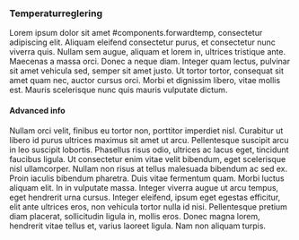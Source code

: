 ### Temperaturreglering
Lorem ipsum dolor sit amet #components.forwardtemp, consectetur adipiscing elit. Aliquam eleifend consectetur purus, et consectetur nunc viverra quis. Nullam sem augue, aliquam et lorem in, ultrices tristique ante. Maecenas a massa orci. Donec a neque diam. Integer quam lectus, pulvinar sit amet vehicula sed, semper sit amet justo. Ut tortor tortor, consequat sit amet quam nec, auctor cursus orci. Morbi et dignissim libero, vitae mollis est. Mauris scelerisque nunc quis mauris vulputate dictum.
#### Advanced info
Nullam orci velit, finibus eu tortor non, porttitor imperdiet nisl. Curabitur ut libero id purus ultrices maximus sit amet ut arcu. Pellentesque suscipit arcu in leo suscipit lobortis. Phasellus risus odio, ultrices ac lacus eget, tincidunt faucibus ligula. Ut consectetur enim vitae velit bibendum, eget scelerisque nisl ullamcorper. Nullam non risus at tellus malesuada bibendum ac sed ex. Proin iaculis bibendum pharetra. Duis vitae fermentum quam. Morbi luctus aliquam elit. In in vulputate massa. Integer viverra augue ut arcu tempus, eget hendrerit urna cursus. Integer eleifend, ipsum eget egestas efficitur, elit ante ultrices eros, non vehicula tortor nulla id nisi. Pellentesque pretium diam placerat, sollicitudin ligula in, mollis eros. Donec magna lorem, hendrerit vitae tellus et, varius laoreet ligula. Nam non aliquam turpis.